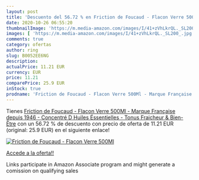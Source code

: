 ```yaml
---
layout: post
title: 'Descuento del 56.72 % en Friction de Foucaud - Flacon Verre 500Ml'
date: 2020-10-26 06:55:20
thumbnailImage: 'https://m.media-amazon.com/images/I/41+zVhLkrQL._SL200_.jpg'
images: [ 'https://m.media-amazon.com/images/I/41+zVhLkrQL._SL200_.jpg' ]
comments: true
category: ofertas
author: ring
slug: B0052EE6NG
description:
actualPrice: 11.21 EUR
currency: EUR
price: 11.21
comparePrice: 25.9 EUR
inStock: true
prodname: 'Friction de Foucaud - Flacon Verre 500Ml - Marque Française depuis 1946 - Concentré D Huiles Éssentielles - Tonus  Fraicheur & Bien-Être'
---
```


Tienes [Friction de Foucaud - Flacon Verre 500Ml - Marque Française depuis 1946 - Concentré D Huiles Éssentielles - Tonus  Fraicheur & Bien-Être](https://www.amazon.fr/dp/B0052EE6NG/?tag=tolees0d-21) con un 56.72 % de descuento con precio de oferta de 11.21 EUR (original: 25.9 EUR) en el siguiente enlace!

[![Friction de Foucaud - Flacon Verre 500Ml](https://m.media-amazon.com/images/I/41+zVhLkrQL._SL200_.jpg)](https://www.amazon.fr/dp/B0052EE6NG/?tag=tolees0d-21)

[Accede a la oferta!!](https://www.amazon.fr/dp/B0052EE6NG/?tag=tolees0d-21)

Links participate in Amazon Associate program and might generate a comission on qualifying sales


